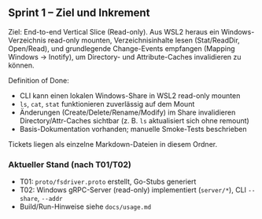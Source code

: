 ## Sprint 1 – Ziel und Inkrement

Ziel: End-to-end Vertical Slice (Read-only). Aus WSL2 heraus ein Windows-Verzeichnis read-only mounten, Verzeichnisinhalte lesen (Stat/ReadDir, Open/Read), und grundlegende Change-Events empfangen (Mapping Windows → Inotify), um Directory- und Attribute-Caches invalidieren zu können.

Definition of Done:
- CLI kann einen lokalen Windows-Share in WSL2 read-only mounten
- `ls`, `cat`, `stat` funktionieren zuverlässig auf dem Mount
- Änderungen (Create/Delete/Rename/Modify) im Share invalidieren Directory/Attr-Caches sichtbar (z. B. `ls` aktualisiert sich ohne remount)
- Basis-Dokumentation vorhanden; manuelle Smoke-Tests beschrieben

Tickets liegen als einzelne Markdown-Dateien in diesem Ordner.

### Aktueller Stand (nach T01/T02)
- T01: `proto/fsdriver.proto` erstellt, Go-Stubs generiert
- T02: Windows gRPC-Server (read-only) implementiert (`server/*`), CLI `--share`, `--addr`
- Build/Run-Hinweise siehe `docs/usage.md`


